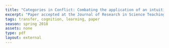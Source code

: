 ```yaml
---
title: "Categories in Conflict: Combating the application of an intuitive conception of inheritance with category construction."
excerpt: "Paper accepted at the Journal of Research in Science Teaching - category construction in the classroom as a technique to reduce the use of scientifically-invalid (i.e., intuitive) beliefs about inheritance"
tags: transfer, cognition, learning, paper
season: spring 2018
assets: none
type: pdf
layout: external
---
```




